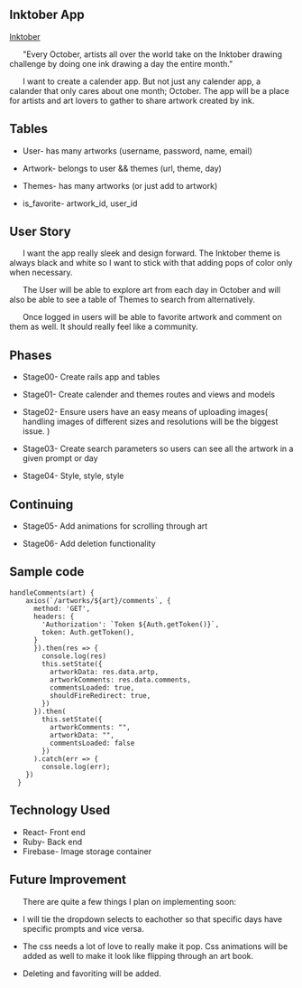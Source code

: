 ## Inktober App

[Inktober](https://inktoberapp.herokuapp.com/)

&nbsp;&nbsp;&nbsp;&nbsp;&nbsp;&nbsp;"Every October, artists all over the world take on the Inktober drawing challenge by doing one ink drawing a day the entire month."

&nbsp;&nbsp;&nbsp;&nbsp;&nbsp;&nbsp;I want to create a calender app. But not just any calender app, a calander that only cares about one month; October. The app will be a place for artists and art lovers to gather to share artwork created by ink.

## Tables

* User- has many artworks (username, password, name, email)

* Artwork- belongs to user && themes (url, theme, day)

* Themes- has many artworks (or just add to artwork)

* is_favorite-  artwork_id, user_id

## User Story

&nbsp;&nbsp;&nbsp;&nbsp;&nbsp;&nbsp;I want the app really sleek and design forward. The Inktober theme is always black and white so I want to stick with that adding pops of color only when necessary.

&nbsp;&nbsp;&nbsp;&nbsp;&nbsp;&nbsp;The User will be able to explore art from each day in October and will also be able to see a table of Themes to search from alternatively.

&nbsp;&nbsp;&nbsp;&nbsp;&nbsp;&nbsp;Once logged in users will be able to favorite artwork and comment on them as well. It should really feel like a community.


## Phases

* Stage00- Create rails app and tables

* Stage01- Create calender and themes routes and views and models

* Stage02- Ensure users have an easy means of uploading images( handling images of different sizes and resolutions will be the biggest issue. )

* Stage03- Create search parameters so users can see all the artwork in a given prompt or day

* Stage04- Style, style, style

## Continuing

* Stage05- Add animations for scrolling through art

* Stage06- Add deletion functionality


## Sample code 
```
handleComments(art) {
    axios(`/artworks/${art}/comments`, {
      method: 'GET',
      headers: {
        'Authorization': `Token ${Auth.getToken()}`,
        token: Auth.getToken(),
      }
      }).then(res => {
        console.log(res)
        this.setState({
          artworkData: res.data.artp,
          artworkComments: res.data.comments,
          commentsLoaded: true,
          shouldFireRedirect: true,
        })
      }).then(
        this.setState({
          artworkComments: "",
          artworkData: "",
          commentsLoaded: false
        })
      ).catch(err => {
        console.log(err);
    })
  }
  ```


## Technology Used 

* React- Front end
* Ruby- Back end
* Firebase- Image storage container

## Future Improvement

&nbsp;&nbsp;&nbsp;&nbsp;&nbsp;&nbsp;There are quite a few things I plan on implementing soon: 

* I will tie the dropdown selects to eachother so that specific days have specific prompts and vice versa.

* The css needs a lot of love to really make it pop. Css animations will be added as well to make it look like flipping through an art book.

* Deleting and favoriting will be added.